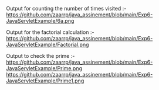 Output for counting the number of times visited :-                         
https://github.com/zaarrp/java_assinement/blob/main/Exp6-JavaServletExample/6a.png

Output for the factorial calculation :-                               
https://github.com/zaarrp/java_assinement/blob/main/Exp6-JavaServletExample/Factorial.png

Output to check the prime :-                     
https://github.com/zaarrp/java_assinement/blob/main/Exp6-JavaServletExample/Prime.png
https://github.com/zaarrp/java_assinement/blob/main/Exp6-JavaServletExample/Prime1.png

